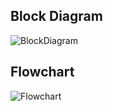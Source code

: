 
## Block Diagram 
![BlockDiagram](https://user-images.githubusercontent.com/94127613/143837854-9074b6f7-5e21-43f7-b84c-cb0e4276701a.png)

## Flowchart
![Flowchart](https://user-images.githubusercontent.com/94127613/143838050-e3a5c379-1fae-405f-b70d-97cc6fe8ce87.png)
